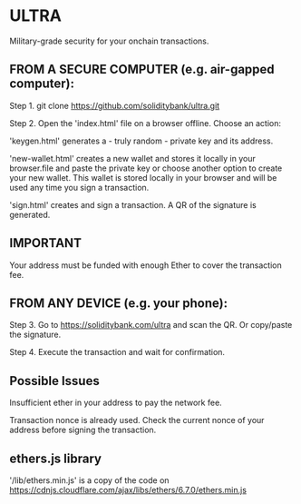 # ULTRA
Military-grade security for your onchain transactions.

## FROM A SECURE COMPUTER (e.g. air-gapped computer):
Step 1. git clone https://github.com/soliditybank/ultra.git

Step 2. Open the 'index.html' file on a browser offline. Choose an action:

'keygen.html' generates a - truly random - private key and its address.

'new-wallet.html' creates a new wallet and stores it locally in your browser.file and paste the private key or choose another option to create your new wallet. This wallet is stored locally in your browser and will be used any time you sign a transaction.

'sign.html' creates and sign a transaction. A QR of the signature is generated.

## IMPORTANT
Your address must be funded with enough Ether to cover the transaction fee.

## FROM ANY DEVICE (e.g. your phone):
Step 3. Go to https://soliditybank.com/ultra and scan the QR. Or copy/paste the signature.

Step 4. Execute the transaction and wait for confirmation.

## Possible Issues
Insufficient ether in your address to pay the network fee.

Transaction nonce is already used. Check the current nonce of your address before signing the transaction.

## ethers.js library
'/lib/ethers.min.js' is a copy of the code on https://cdnjs.cloudflare.com/ajax/libs/ethers/6.7.0/ethers.min.js
